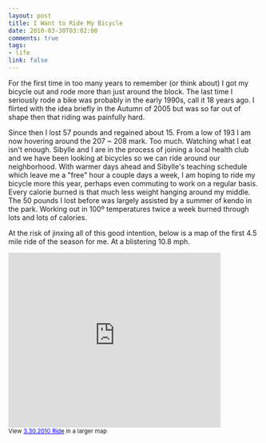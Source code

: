 ```yaml
--- 
layout: post
title: I Want to Ride My Bicycle
date: 2010-03-30T03:02:00
comments: true
tags:
- life
link: false
---
```

For the first time in too many years to remember (or think about) I got my bicycle out and rode more than just around the block. The last time I seriously rode a bike was probably in the early 1990s, call it 18 years ago. I flirted with the idea briefly in the Autumn of 2005 but was so far out of shape then that riding was painfully hard.

Since then I lost 57 pounds and regained about 15. From a low of 193 I am now hovering around the 207 ~ 208 mark. Too much. Watching what I eat isn't enough. Sibylle and I are in the process of joining a local health club and we have been looking at bicycles so we can ride around our neighborhood. With warmer days ahead and Sibylle's teaching schedule which leave me a "free" hour a couple days a week, I am hoping to ride my bicycle more this year, perhaps even commuting to work on a regular basis. Every calorie burned is that much less weight hanging around my middle. The 50 pounds I lost before was largely assisted by a summer of kendo in the park. Working out in 100º temperatures twice a week burned through lots and lots of calories.

At the risk of jinxing all of this good intention, below is a map of the first 4.5 mile ride of the season for me. At a blistering 10.8 mph.

<iframe width="425" height="350" frameborder="0" scrolling="no" marginheight="0" marginwidth="0" src="http://maps.google.com/maps/ms?ie=UTF8&amp;hl=en&amp;msa=0&amp;msid=100068994361913546402.0004830cebb726272ecca&amp;ll=39.208215,-96.563763&amp;spn=0.010541,0.017102&amp;output=embed"></iframe><br /><small>View <a href="http://maps.google.com/maps/ms?ie=UTF8&amp;hl=en&amp;msa=0&amp;msid=100068994361913546402.0004830cebb726272ecca&amp;ll=39.208215,-96.563763&amp;spn=0.010541,0.017102&amp;source=embed" style="color:#0000FF;text-align:left">3.30.2010 Ride</a> in a larger map</small>
